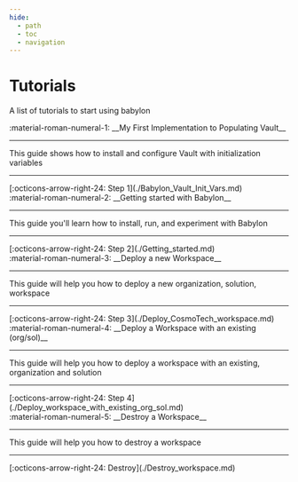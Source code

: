 ```yaml
---
hide:
  - path
  - toc
  - navigation
---
```

# Tutorials

A list of tutorials to start using babylon

<main class="grid" markdown>


<article markdown>
<div class="text" markdown>
:material-roman-numeral-1: __My First Implementation to Populating Vault__

---
This guide shows how to install and configure Vault with initialization variables

---
<footer markdown>
[:octicons-arrow-right-24: Step 1](./Babylon_Vault_Init_Vars.md)
</footer>
</div>
</article>

<article markdown>
<div class="text" markdown>
:material-roman-numeral-2: __Getting started with Babylon__

---
This guide you'll learn how to install, run, and experiment with Babylon

---
<footer markdown>
[:octicons-arrow-right-24: Step 2](./Getting_started.md)
</footer>
</div>
</article>

<article markdown>
<div class="text" markdown>
:material-roman-numeral-3: __Deploy a new Workspace__

---
This guide will help you how to deploy a new organization, solution, workspace

---
<footer markdown>
[:octicons-arrow-right-24: Step 3](./Deploy_CosmoTech_workspace.md)
</footer>
</div>
</article>

<article markdown>
<div class="text" markdown>
:material-roman-numeral-4: __Deploy a Workspace with an existing (org/sol)__

---
This guide will help you how to deploy a workspace with an existing, organization and solution

---
<footer markdown>
[:octicons-arrow-right-24: Step 4](./Deploy_workspace_with_existing_org_sol.md)
</footer>
</div>
</article>

<article markdown>
<div class="text" markdown>
:material-roman-numeral-5: __Destroy a Workspace__

---
This guide will help you how to destroy a workspace

---
<footer markdown>
[:octicons-arrow-right-24: Destroy](./Destroy_workspace.md)
</footer>
</div>
</article>

</main>
